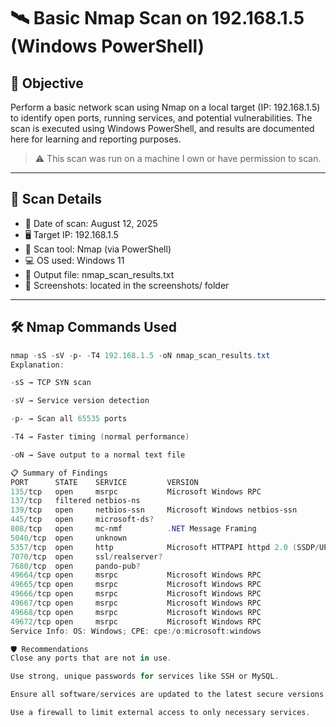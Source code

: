# 🛰️ Basic Nmap Scan on 192.168.1.5 (Windows PowerShell)

## 📌 Objective

Perform a basic network scan using Nmap on a local target (IP: 192.168.1.5) to identify open ports, running services, and potential vulnerabilities. The scan is executed using Windows PowerShell, and results are documented here for learning and reporting purposes.

> ⚠️ This scan was run on a machine I own or have permission to scan.

---

## 🧪 Scan Details

- 📅 Date of scan: August 12, 2025  
- 🖥️ Target IP: 192.168.1.5  
- 🧰 Scan tool: Nmap (via PowerShell)  
- 💻 OS used: Windows 11  
- 📄 Output file: nmap_scan_results.txt  
- 📸 Screenshots: located in the screenshots/ folder

---

## 🛠️ Nmap Commands Used

```powershell
nmap -sS -sV -p- -T4 192.168.1.5 -oN nmap_scan_results.txt
Explanation:

-sS → TCP SYN scan

-sV → Service version detection

-p- → Scan all 65535 ports

-T4 → Faster timing (normal performance)

-oN → Save output to a normal text file

📋 Summary of Findings
PORT      STATE    SERVICE         VERSION
135/tcp   open     msrpc           Microsoft Windows RPC
137/tcp   filtered netbios-ns
139/tcp   open     netbios-ssn     Microsoft Windows netbios-ssn
445/tcp   open     microsoft-ds?
808/tcp   open     mc-nmf          .NET Message Framing
5040/tcp  open     unknown
5357/tcp  open     http            Microsoft HTTPAPI httpd 2.0 (SSDP/UPnP)
7070/tcp  open     ssl/realserver?
7680/tcp  open     pando-pub?
49664/tcp open     msrpc           Microsoft Windows RPC
49665/tcp open     msrpc           Microsoft Windows RPC
49666/tcp open     msrpc           Microsoft Windows RPC
49667/tcp open     msrpc           Microsoft Windows RPC
49668/tcp open     msrpc           Microsoft Windows RPC
49672/tcp open     msrpc           Microsoft Windows RPC
Service Info: OS: Windows; CPE: cpe:/o:microsoft:windows

🛡️ Recommendations
Close any ports that are not in use.

Use strong, unique passwords for services like SSH or MySQL.

Ensure all software/services are updated to the latest secure versions.

Use a firewall to limit external access to only necessary services.
